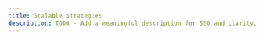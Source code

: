 ```yaml
---
title: Scalable Strategies
description: TODO - Add a meaningful description for SEO and clarity.
---
```

